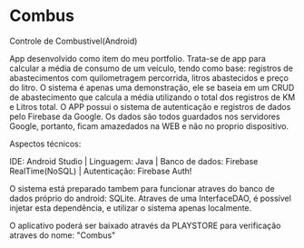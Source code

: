 # Combus
Controle de Combustivel(Android)

App desenvolvido como item do meu portfolio. Trata-se de app para calcular a média de consumo de um veículo, tendo como base: registros de abastecimentos com quilometragem percorrida, litros abastecidos e preço do litro. O sistema é apenas uma demonstração, ele se baseia em um CRUD de abastecimento que calcula a média utilizando o total dos registros de KM e Litros total. O APP possui o sistema de autenticação e registros de dados pelo Firebase da Google. Os dados são todos guardados nos servidores Google, portanto, ficam amazedados na WEB e não no proprio dispositivo.



Aspectos técnicos:

IDE: Android Studio |
Linguagem: Java |
Banco de dados: Firebase RealTime(NoSQL) |
Autenticação: Firebase Auth! 

O sistema está preparado tambem para funcionar atraves do banco de dados próprio do android: SQLite. Atraves de uma InterfaceDAO, é possível injetar esta dependência, e utilizar o sistema apenas localmente.

O aplicativo poderá ser baixado através da PLAYSTORE para verificação atraves do nome: "Combus"

